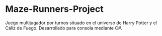 # Maze-Runners-Project
Juego multijugador por turnos situado en el universo de Harry Potter y el Cáliz de Fuego. Desarrollado para consola mediante C#.
